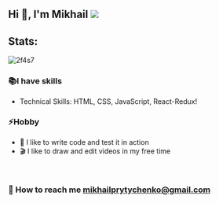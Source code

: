 ## Hi 👋, I'm Mikhail    ![](https://komarev.com/ghpvc/?username=2F4S7) 

## Stats:

<p><img  src="https://github-readme-stats.vercel.app/api?username=2f4s7&show_icons=true&theme=chartreuse-dark&locale=en&count_private=true&hide=issues&include_all_commits" alt="2f4s7" /></p>

### :books:I have skills

- Technical Skills: HTML, CSS, JavaScript, React-Redux!

### ⚡Hobby

- 💪 I like to write code and test it in action
- :clapper: I like to draw and edit videos in my free time


<br />

### 	:e-mail: How to reach me **mikhailprytychenko@gmail.com**


<br />




